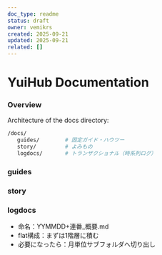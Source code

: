 ```yaml
---
doc_type: readme
status: draft
owner: vemikrs
created: 2025-09-21
updated: 2025-09-21
related: []
---
```


# YuiHub Documentation

### Overview

Architecture of the docs directory:
```bash
/docs/
   guides/        # 固定ガイド・ハウツー
   story/         # よみもの
   logdocs/       # トランザクショナル（時系列ログ）
```

### guides

### story

### logdocs

- 命名：YYMMDD+連番_概要.md
- flat構成：まずは1階層に積む
- 必要になったら：月単位サブフォルダへ切り出し
